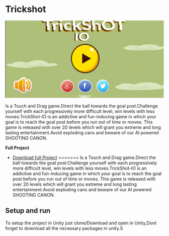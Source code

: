 # Trickshot

![screenshot](featured.jpg)

Is a Touch and Drag game.Direct the ball towards the goal post.Challenge yourself with each progressively more difficult level, win levels with less moves.TrickShot-IO is an addictive and fun-inducing game in which your goal is to reach the goal post before you run out of time or moves. This game is released with over 20 levels which will grant you extreme and long lasting entertainment.Avoid exploding cans and beware of our AI powered SHOOTING CANON.

**Full Project**
- [Download full Project](https://drive.google.com/drive/folders/1J0u6Otan0CzunCMB83V0zWwBATMGF_11?usp=sharing)
=======
Is a Touch and Drag game.Direct the ball towards the goal post.Challenge yourself with each progressively more difficult level, win levels with less moves.TrickShot-IO is an addictive and fun-inducing game in which your goal is to reach the goal post before you run out of time or moves. This game is released with over 20 levels which will grant you extreme and long lasting entertainment.Avoid exploding cans and beware of our AI powered SHOOTING CANON.



## Setup and run

To setup the project in Unity just clone/Download and open in Unity,Dont forget to download all the necessary packages in unity.S
